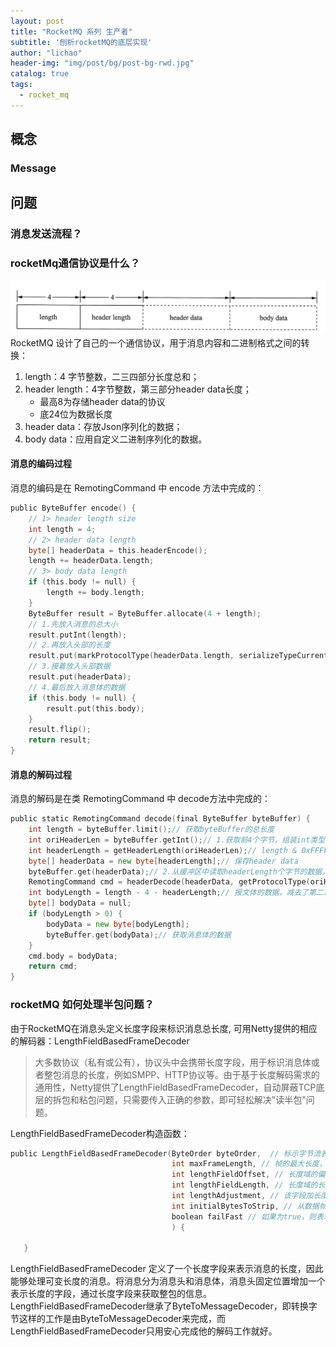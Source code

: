```yaml
---
layout: post
title: "RocketMQ 系列 生产者"
subtitle: '刨析rocketMQ的底层实现'
author: "lichao"
header-img: "img/post/bg/post-bg-rwd.jpg"
catalog: true
tags:
  - rocket_mq
---
```


## 概念

### Message

## 问题

### 消息发送流程？

### rocketMq通信协议是什么？

![存储概览](/img/rocketmq/protocol.jpg)
RocketMQ 设计了自己的一个通信协议，用于消息内容和二进制格式之间的转换：

1. length：4 字节整数，二三四部分长度总和；
2. header length：4字节整数，第三部分header data长度；
   * 最高8为存储header data的协议
   * 底24位为数据长度
3. header data：存放Json序列化的数据；
4. body data：应用自定义二进制序列化的数据。

#### 消息的编码过程

消息的编码是在 RemotingCommand 中 encode 方法中完成的：

```go
public ByteBuffer encode() {
    // 1> header length size
    int length = 4;
    // 2> header data length
    byte[] headerData = this.headerEncode();
    length += headerData.length;
    // 3> body data length
    if (this.body != null) {
        length += body.length;
    }
    ByteBuffer result = ByteBuffer.allocate(4 + length);
    // 1.先放入消息的总大小
    result.putInt(length);
    // 2.再放入头部的长度
    result.put(markProtocolType(headerData.length, serializeTypeCurrentRPC));
    // 3.接着放入头部数据
    result.put(headerData);
    // 4.最后放入消息体的数据
    if (this.body != null) {
        result.put(this.body);
    }
    result.flip();
    return result;
}

```

#### 消息的解码过程

消息的解码是在类 RemotingCommand 中 decode方法中完成的：

```go
public static RemotingCommand decode(final ByteBuffer byteBuffer) {
    int length = byteBuffer.limit();// 获取byteBuffer的总长度
    int oriHeaderLen = byteBuffer.getInt();// 1.获取前4个字节，组装int类型，该长度为总长度 图中 length
    int headerLength = getHeaderLength(oriHeaderLen);// length & 0xFFFFFF 获取消息头的长度，与运算，编码时候的长度即为24位
    byte[] headerData = new byte[headerLength];// 保存header data
    byteBuffer.get(headerData);// 2.从缓冲区中读取headerLength个字节的数据，这个数据就是报文头部的数据
    RemotingCommand cmd = headerDecode(headerData, getProtocolType(oriHeaderLen));
    int bodyLength = length - 4 - headerLength;// 报文体的数据，减去了第二、三部分的长度
    byte[] bodyData = null;
    if (bodyLength > 0) {
        bodyData = new byte[bodyLength];
        byteBuffer.get(bodyData);// 获取消息体的数据
    }
    cmd.body = bodyData;
    return cmd;
}
```

### rocketMQ 如何处理半包问题？

由于RocketMQ在消息头定义长度字段来标识消息总长度, 可用Netty提供的相应的解码器：LengthFieldBasedFrameDecoder
> 大多数协议（私有或公有），协议头中会携带长度字段，用于标识消息体或者整包消息的长度，例如SMPP、HTTP协议等。由于基于长度解码需求的通用性，Netty提供了LengthFieldBasedFrameDecoder，自动屏蔽TCP底层的拆包和粘包问题，只需要传入正确的参数，即可轻松解决"读半包"问题。

LengthFieldBasedFrameDecoder构造函数：

```go
public LengthFieldBasedFrameDecoder(ByteOrder byteOrder,  // 标示字节流表示的数据是大端还是小端，用于长度域的读取；
                                    int maxFrameLength, // 帧的最大长度，如果帧长度大于此值，抛异常；
                                    int lengthFieldOffset, // 长度域的偏移量
                                    int lengthFieldLength, // 长度域的长度；
                                    int lengthAdjustment, // 该字段加长度字段等于数据帧的长度，包括长度调整的大小，长度域的数值表示的长度加上这个修正值表示的就是带header的包；
                                    int initialBytesToStrip, // 从数据帧中跳过的字节数，表示获取完一个完整的数据包之后，忽略前面的指定的位数个字节，应用解码器拿到的就是不带长度域的数据包；
                                    boolean failFast // 如果为true，则表示读取到长度域，TA的值的超过maxFrameLength，就抛出一个 TooLongFrameException，而为false表示只有当真正读取完长度域的值表示的字节之后，才会抛出 TooLongFrameException，默认情况下设置为true，建议不要修改，否则可能会造成内存溢出。
                                    ) {

   }
```

LengthFieldBasedFrameDecoder 定义了一个长度字段来表示消息的长度，因此能够处理可变长度的消息。将消息分为消息头和消息体，消息头固定位置增加一个表示长度的字段，通过长度字段来获取整包的信息。LengthFieldBasedFrameDecoder继承了ByteToMessageDecoder，即转换字节这样的工作是由ByteToMessageDecoder来完成，而LengthFieldBasedFrameDecoder只用安心完成他的解码工作就好。

